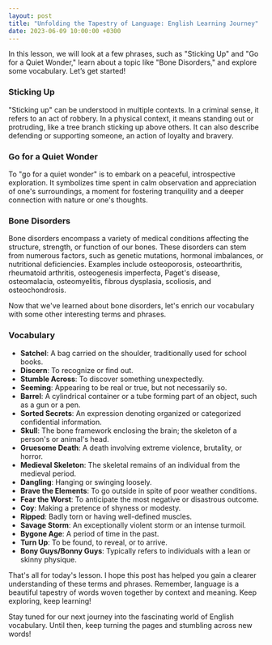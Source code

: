 ```yaml
---
layout: post
title: "Unfolding the Tapestry of Language: English Learning Journey"
date: 2023-06-09 10:00:00 +0300
---
```


In this lesson, we will look at a few phrases, such as "Sticking Up" and "Go for a Quiet Wonder," learn about a topic like "Bone Disorders," and explore some vocabulary. Let’s get started!

### Sticking Up

"Sticking up" can be understood in multiple contexts. In a criminal sense, it refers to an act of robbery. In a physical context, it means standing out or protruding, like a tree branch sticking up above others. It can also describe defending or supporting someone, an action of loyalty and bravery.

### Go for a Quiet Wonder

To "go for a quiet wonder" is to embark on a peaceful, introspective exploration. It symbolizes time spent in calm observation and appreciation of one's surroundings, a moment for fostering tranquility and a deeper connection with nature or one's thoughts.

### Bone Disorders

Bone disorders encompass a variety of medical conditions affecting the structure, strength, or function of our bones. These disorders can stem from numerous factors, such as genetic mutations, hormonal imbalances, or nutritional deficiencies. Examples include osteoporosis, osteoarthritis, rheumatoid arthritis, osteogenesis imperfecta, Paget's disease, osteomalacia, osteomyelitis, fibrous dysplasia, scoliosis, and osteochondrosis.

Now that we've learned about bone disorders, let's enrich our vocabulary with some other interesting terms and phrases.

### Vocabulary

- **Satchel**: A bag carried on the shoulder, traditionally used for school books.
- **Discern**: To recognize or find out.
- **Stumble Across**: To discover something unexpectedly.
- **Seeming**: Appearing to be real or true, but not necessarily so.
- **Barrel**: A cylindrical container or a tube forming part of an object, such as a gun or a pen.
- **Sorted Secrets**: An expression denoting organized or categorized confidential information.
- **Skull**: The bone framework enclosing the brain; the skeleton of a person's or animal's head.
- **Gruesome Death**: A death involving extreme violence, brutality, or horror.
- **Medieval Skeleton**: The skeletal remains of an individual from the medieval period.
- **Dangling**: Hanging or swinging loosely.
- **Brave the Elements**: To go outside in spite of poor weather conditions.
- **Fear the Worst**: To anticipate the most negative or disastrous outcome.
- **Coy**: Making a pretence of shyness or modesty.
- **Ripped**: Badly torn or having well-defined muscles.
- **Savage Storm**: An exceptionally violent storm or an intense turmoil.
- **Bygone Age**: A period of time in the past.
- **Turn Up**: To be found, to reveal, or to arrive.
- **Bony Guys/Bonny Guys**: Typically refers to individuals with a lean or skinny physique.

That's all for today's lesson. I hope this post has helped you gain a clearer understanding of these terms and phrases. Remember, language is a beautiful tapestry of words woven together by context and meaning. Keep exploring, keep learning!

Stay tuned for our next journey into the fascinating world of English vocabulary. Until then, keep turning the pages and stumbling across new words!